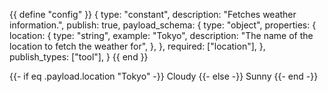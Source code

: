 {{ define "config" }}
{
    type: "constant", 
    description: "Fetches weather information.",
    publish: true,
    payload_schema: {
        type: "object",
        properties: {
            location: { 
                type: "string",
                example: "Tokyo",
                description: "The name of the location to fetch the weather for",
            },
        },
        required: ["location"],
    },  
    publish_types: ["tool"], 
}
{{ end }}

{{- if eq .payload.location "Tokyo" -}}
Cloudy
{{- else -}}
Sunny
{{- end -}}
